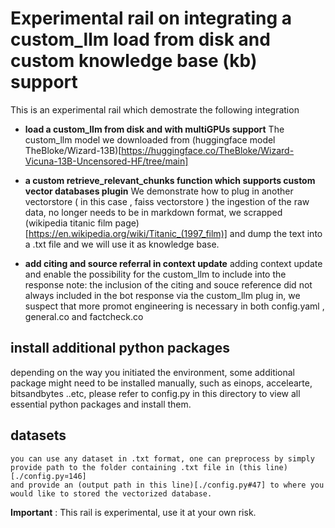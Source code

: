 # Experimental rail on integrating a custom_llm load from disk and custom knowledge base (kb) support

This is an experimental rail which demostrate the following integration

- **load a custom_llm from disk and with multiGPUs support**
 The custom_llm model we downloaded from (huggingface model TheBloke/Wizard-13B)[https://huggingface.co/TheBloke/Wizard-Vicuna-13B-Uncensored-HF/tree/main]

- **a custom retrieve_relevant_chunks function which supports custom vector databases plugin**
 We demonstrate how to plug in another vectorstore ( in this case , faiss vectorstore )
 the ingestion of the raw data, no longer needs to be in markdown format, we scrapped (wikipedia titanic film page)[https://en.wikipedia.org/wiki/Titanic_(1997_film)] and dump the text into a .txt file and we will use it as knowledge base.

- **add citing and source referral in context update**
 adding context update and enable the possibility for the custom_llm to include into the response
 note: the inclusion of the citing and souce reference did not always included in the bot response via the custom_llm plug in, 
 we suspect that more promot engineering is necessary in both config.yaml , general.co and factcheck.co

## install additional python packages
 depending on the way you initiated the environment, some additional package might need to be installed manually, such as einops, accelearte, bitsandbytes ..etc, please refer to config.py in this directory to view all essential python packages and install them.

## datasets
    you can use any dataset in .txt format, one can preprocess by simply provide path to the folder containing .txt file in (this line) [./config.py¤146]
    and provide an (output path in this line)[./config.py#47] to where you would like to stored the vectorized database.
    
**Important** : This rail is experimental, use it at your own risk.